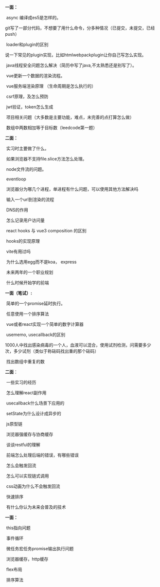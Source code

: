 **一面：**

​	async 编译成es5是怎样的。

​	git写了一部分代码，不想要了用什么命令，分多种情况（已提交，未提交，已经push）

​	loader和plugin的区别

​	说一下常见的plugin实现，比如htmlwebpackplugin让你自己写怎么实现。

​	java线程安全问题怎么解决（简历中写了java,不太熟悉还是别写了）。

​	vue更新一个数据的渲染流程。

​	vue服务端渲染原理 （生命周期是怎么执行的）

​	csrf原理，及怎么预防

​	jwt验证，token怎么生成

​	项目相关问题（大多数是主要功能，难点，未完善的点打算怎么做）

​	数组中两数相加等于目标数（leedcode第一题）



**二面：**

​	实习时主要做了什么。

​	如果浏览器不支持file.slice方法怎么处理。

​	node文件流的问题。

​	eventloop

​	浏览器分为哪几个进程，单进程有什么问题，可以使用其他方法解决吗

​	输入一个url到渲染的流程

​	DNS的作用

​	怎么记录用户访问量

​	react hooks 与  vue3 composition 的区别

​	hooks的实现原理

​	vite有用过吗

​	为什么选用egg而不是koa， express

​	未来两年的一个职业规划

​	什么时候开始学的前端





**一面（笔试）:**

​	简单的一个promise延时执行。

​	任意使用一个排序算法

​	vue或者react实现一个简单的数字计算器

​	usememo, usecallback的区别

​	1000人中找出感染病毒的一个人，血液可以混合，使用试剂检测，问需要多少次，多少试剂（类似于称砝码找出重的那个砝码）

​	找出数组中重复的数



**二面**：

​	一些实习的经历

​	怎么理解react副作用

​	usecallback什么场景下应用的

​	setState为什么设计成异步的

​	js原型链

​	浏览器强缓存与协商缓存

​	谈谈restful的理解

​	前端怎么处理后端的错误，有哪些错误

​	怎么会触发回流

​	怎么可以实现链式调用

​	css动画为什么不会触发回流

​	快速排序

​	有什么你认为未来会普及的技术

**一面：**

​	this指向问题

​	事件循环

​	微任务宏任务promise输出执行问题

​	浏览器缓存，http缓存

​	flex布局

​	排序算法

